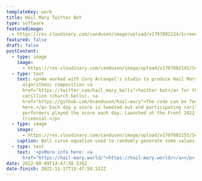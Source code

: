 ```yaml
---
templateKey: work
title: Hail Mary Twitter Bot
type: software
featuredimage:
  - https://res.cloudinary.com/candusen/image/upload/v1707082134/Screen_Shot_2022_07_28_at_7_53_44_AM_659c8079c6_hbg18t.webp
featured: false
draft: false
postContent:
  - type: image
    image:
      - https://res.cloudinary.com/candusen/image/upload/v1707082141/Screen_Shot_2022_07_28_at_7_59_37_AM_7838fc51b9_fep5ut.webp
  - type: text
    text: <p>We worked with Cory Arcangel's studio to produce Hail Mary, an
      algorithmic composition <a
      href="https://twitter.com/hail_mary_bells">twitter bot</a> for the
      carillion (church bells). <a
      href="https://github.com/hvandusen/hail-mary">The code can be found
      here.</a> Each day a score is tweeted out and participating carillion
      performers played the score each day. Launched at the Front 2022
      triennial.</p>
  - type: image
    image:
      - https://res.cloudinary.com/candusen/image/upload/v1707082155/Screen_Shot_2022_06_27_at_2_36_17_PM_8f983bd5a9_y5fx3i.webp
    caption: Bell curve equation used to randomly generate some values in the algorithm
  - type: text
    text: '<p>More info here: <a
      href="https://hail-mary.world/">https://hail-mary.world/</a></p>'
date: 2022-08-09T14:47:58.526Z
date-finish: 2022-11-17T15:47:58.532Z
---
```

